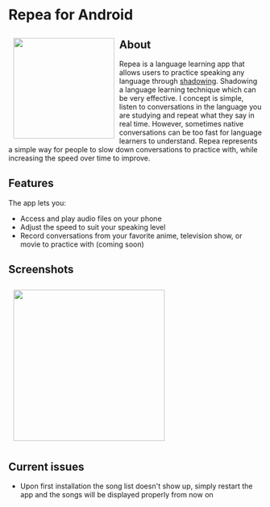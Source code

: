 # Repea for Android

<img src="https://user-images.githubusercontent.com/86330277/137247388-a2aeaf02-abd2-4df6-bd0f-18458e5c0c17.png" align="left"
width="200" hspace="10" vspace="10">

## About
Repea is a language learning app that allows users to practice speaking any language through [shadowing](https://en.wikipedia.org/wiki/Speech_shadowing). Shadowing a language learning technique which can be very effective. I concept is simple, listen to conversations in the language you are studying and repeat what they say in real time. However, sometimes native conversations can be too fast for language learners to understand. Repea represents a simple way for people to slow down conversations to practice with, while increasing the speed over time to improve.

## Features
The app lets you:
- Access and play audio files on your phone
- Adjust the speed to suit your speaking level
- Record conversations from your favorite anime, television show, or movie to practice with (coming soon)

## Screenshots
[<img align="left" src="https://user-images.githubusercontent.com/86330277/137248493-bdfd52cd-8cb1-40cf-adcf-5ea34e9635ad.jpg" align="left"
width="300"
    hspace="10" vspace="10">](/readme/Wallabag%20Reading%20List.png)
    <br clear="left"/>
 
## Current issues
- Upon first installation the song list doesn't show up, simply restart the app and the songs will be displayed properly from now on
